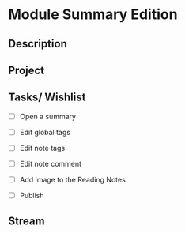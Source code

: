 # Module Summary Edition

## Description

## Project

## Tasks/ Wishlist

- [ ] Open a summary
- [ ] Edit global tags
- [ ] Edit note tags
- [ ] Edit note comment
- [ ] Add image to the Reading Notes
- [ ] Publish


## Stream